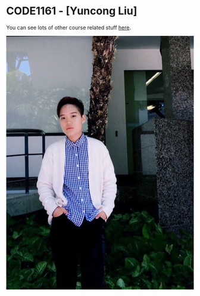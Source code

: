 # CODE1161 - [Yuncong Liu]

You can see lots of other course related stuff [here](https://notionparallax.co.uk/CODE1161).

![a photo of me](mugshot.png)
